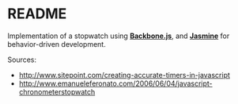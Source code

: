 README
======

Implementation of a stopwatch using **[Backbone.js](http://backbonejs.org/)**, 
and **[Jasmine](https://jasmine.github.io/)** for behavior-driven development.

Sources:
- <http://www.sitepoint.com/creating-accurate-timers-in-javascript>
- <http://www.emanueleferonato.com/2006/06/04/javascript-chronometerstopwatch>
